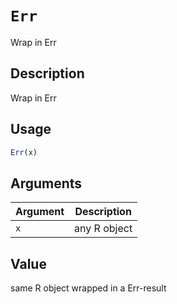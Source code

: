 # `Err`

Wrap in Err


## Description

Wrap in Err


## Usage

```r
Err(x)
```


## Arguments

Argument      |Description
------------- |----------------
`x`     |     any R object


## Value

same R object wrapped in a Err-result


